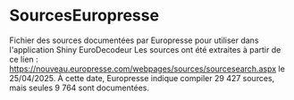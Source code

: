 # SourcesEuropresse
Fichier des sources documentées par Europresse pour utiliser dans l'application Shiny EuroDecodeur
Les sources ont été extraites à partir de ce lien : https://nouveau.europresse.com/webpages/sources/sourcesearch.aspx le 25/04/2025. À cette date, Europresse indique compiler 29 427 sources, mais seules 9 764 sont documentées. 
